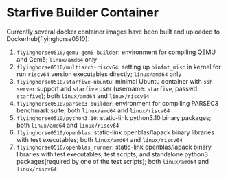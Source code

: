 # Starfive Builder Container
Currently several docker container images have been built and uploaded to Dockerhub(flyinghorse0510):

1. `flyinghorse0510/qemu-gem5-builder`: environment for compiling QEMU and Gem5; `linux/amd64` only
2. `flyinghorse0510/multiarch-riscv64`: setting up `binfmt_misc` in kernel for run `riscv64` version executables directly; `linux/amd64` only
3. `flyinghorse0510/starfive-ubuntu`: minimal Ubuntu container with `ssh server` support and `starfive` user (username: `starfive`, passwd: `starfive`); both `linux/amd64` and `linux/riscv64`
4. `flyinghorse0510/parsec3-builder`: environment for compiling PARSEC3 benchmark suite; both `linux/amd64` and `linux/riscv64`
5. `flyinghorse0510/python3.10`: static-link python3.10 binary packages; both `linux/amd64` and `linux/riscv64`
6. `flyinghorse0510/openblas`: static-link openblas/lapack binary libraries with test executables; both `linux/amd64` and `linux/riscv64`
7. `flyinghorse0510/openblas_runner`: static-link openblas/lapack binary libraries with test executables, test scripts, and standalone python3 packages(required by one of the test scripts); both `linux/amd64` and `linux/riscv64`
